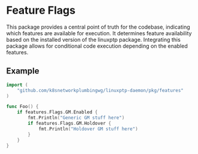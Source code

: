 # Feature Flags

This package provides a central point of truth for the codebase, indicating which features are available for execution.
It determines feature availability based on the installed version of the linuxptp package.
Integrating this package allows for conditional code execution depending on the enabled features.

## Example

```go
import (
    "github.com/k8snetworkplumbingwg/linuxptp-daemon/pkg/features"
)

func Foo() {
    if features.Flags.GM.Enabled {
        fmt.Println("Generic GM stuff here")
        if features.Flags.GM.Holdover {
            fmt.Println("Holdover GM stuff here")
        }
    }
}
```
